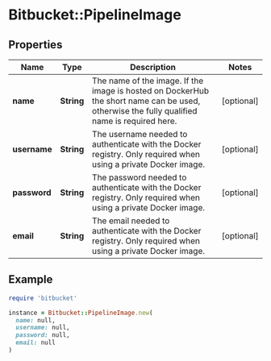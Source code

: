 # Bitbucket::PipelineImage

## Properties

| Name | Type | Description | Notes |
| ---- | ---- | ----------- | ----- |
| **name** | **String** | The name of the image. If the image is hosted on DockerHub the short name can be used, otherwise the fully qualified name is required here. | [optional] |
| **username** | **String** | The username needed to authenticate with the Docker registry. Only required when using a private Docker image. | [optional] |
| **password** | **String** | The password needed to authenticate with the Docker registry. Only required when using a private Docker image. | [optional] |
| **email** | **String** | The email needed to authenticate with the Docker registry. Only required when using a private Docker image. | [optional] |

## Example

```ruby
require 'bitbucket'

instance = Bitbucket::PipelineImage.new(
  name: null,
  username: null,
  password: null,
  email: null
)
```

